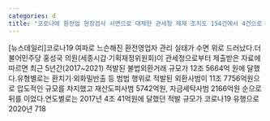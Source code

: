```yaml
---
categories: d
title: "코로나에 환전업 현장검사 서면으로 대체한 관세청 제재 조치도 154건에서 4건으로 뚝"
---
```

[뉴스데일리]코로나19 여파로 느슨해진 환전영업자 관리 실태가 수면 위로 드러났다.더불어민주당 홍성국 의원(세종시갑·기획재정위원회)이 관세청으로부터 제출받은 자료에 따르면 최근 5년간(2017~2021) 적발된 불법외환거래 규모가 12조 5664억 원에 달했다.유형별로는 환치기·외화밀반출 등 범법 행위로 적발된 외환사범이 11조 7756억원으로 압도적인 규모를 차지했고 재산도피사범 5742억원, 자금세탁사범 2166억원 순으로 뒤를 이었다.연도별로는 2017년 4조 41억원에 달했던 적발 규모가 코로나19 유행으로 2020년 718
